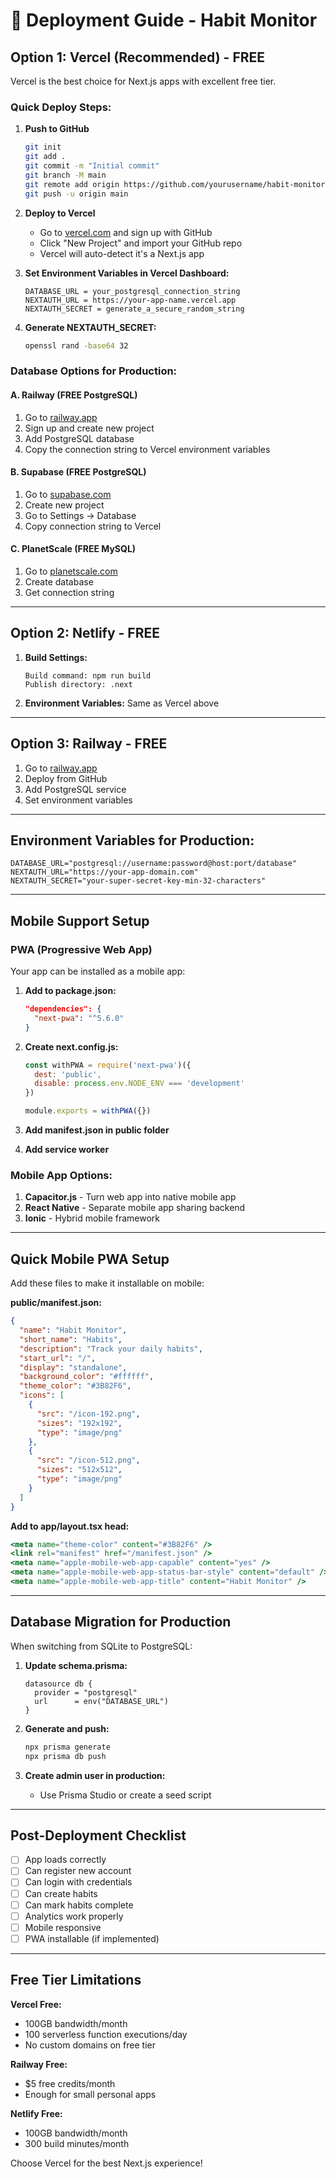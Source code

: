 # 🚀 Deployment Guide - Habit Monitor

## **Option 1: Vercel (Recommended) - FREE**

Vercel is the best choice for Next.js apps with excellent free tier.

### **Quick Deploy Steps:**

1. **Push to GitHub**
   ```bash
   git init
   git add .
   git commit -m "Initial commit"
   git branch -M main
   git remote add origin https://github.com/yourusername/habit-monitor.git
   git push -u origin main
   ```

2. **Deploy to Vercel**
   - Go to [vercel.com](https://vercel.com) and sign up with GitHub
   - Click "New Project" and import your GitHub repo
   - Vercel will auto-detect it's a Next.js app

3. **Set Environment Variables in Vercel Dashboard:**
   ```
   DATABASE_URL = your_postgresql_connection_string
   NEXTAUTH_URL = https://your-app-name.vercel.app
   NEXTAUTH_SECRET = generate_a_secure_random_string
   ```

4. **Generate NEXTAUTH_SECRET:**
   ```bash
   openssl rand -base64 32
   ```

### **Database Options for Production:**

#### **A. Railway (FREE PostgreSQL)**
1. Go to [railway.app](https://railway.app)
2. Sign up and create new project
3. Add PostgreSQL database
4. Copy the connection string to Vercel environment variables

#### **B. Supabase (FREE PostgreSQL)**
1. Go to [supabase.com](https://supabase.com)
2. Create new project
3. Go to Settings → Database
4. Copy connection string to Vercel

#### **C. PlanetScale (FREE MySQL)**
1. Go to [planetscale.com](https://planetscale.com)
2. Create database
3. Get connection string

---

## **Option 2: Netlify - FREE**

1. **Build Settings:**
   ```
   Build command: npm run build
   Publish directory: .next
   ```

2. **Environment Variables:**
   Same as Vercel above

---

## **Option 3: Railway - FREE**

1. Go to [railway.app](https://railway.app)
2. Deploy from GitHub
3. Add PostgreSQL service
4. Set environment variables

---

## **Environment Variables for Production:**

```env
DATABASE_URL="postgresql://username:password@host:port/database"
NEXTAUTH_URL="https://your-app-domain.com"
NEXTAUTH_SECRET="your-super-secret-key-min-32-characters"
```

---

## **Mobile Support Setup**

### **PWA (Progressive Web App)**
Your app can be installed as a mobile app:

1. **Add to package.json:**
   ```json
   "dependencies": {
     "next-pwa": "^5.6.0"
   }
   ```

2. **Create next.config.js:**
   ```javascript
   const withPWA = require('next-pwa')({
     dest: 'public',
     disable: process.env.NODE_ENV === 'development'
   })

   module.exports = withPWA({})
   ```

3. **Add manifest.json in public folder**
4. **Add service worker**

### **Mobile App Options:**
1. **Capacitor.js** - Turn web app into native mobile app
2. **React Native** - Separate mobile app sharing backend
3. **Ionic** - Hybrid mobile framework

---

## **Quick Mobile PWA Setup**

Add these files to make it installable on mobile:

**public/manifest.json:**
```json
{
  "name": "Habit Monitor",
  "short_name": "Habits",
  "description": "Track your daily habits",
  "start_url": "/",
  "display": "standalone",
  "background_color": "#ffffff",
  "theme_color": "#3B82F6",
  "icons": [
    {
      "src": "/icon-192.png",
      "sizes": "192x192",
      "type": "image/png"
    },
    {
      "src": "/icon-512.png",
      "sizes": "512x512",
      "type": "image/png"
    }
  ]
}
```

**Add to app/layout.tsx head:**
```jsx
<meta name="theme-color" content="#3B82F6" />
<link rel="manifest" href="/manifest.json" />
<meta name="apple-mobile-web-app-capable" content="yes" />
<meta name="apple-mobile-web-app-status-bar-style" content="default" />
<meta name="apple-mobile-web-app-title" content="Habit Monitor" />
```

---

## **Database Migration for Production**

When switching from SQLite to PostgreSQL:

1. **Update schema.prisma:**
   ```prisma
   datasource db {
     provider = "postgresql"
     url      = env("DATABASE_URL")
   }
   ```

2. **Generate and push:**
   ```bash
   npx prisma generate
   npx prisma db push
   ```

3. **Create admin user in production:**
   - Use Prisma Studio or create a seed script

---

## **Post-Deployment Checklist**

- [ ] App loads correctly
- [ ] Can register new account
- [ ] Can login with credentials
- [ ] Can create habits
- [ ] Can mark habits complete
- [ ] Analytics work properly
- [ ] Mobile responsive
- [ ] PWA installable (if implemented)

---

## **Free Tier Limitations**

**Vercel Free:**
- 100GB bandwidth/month
- 100 serverless function executions/day
- No custom domains on free tier

**Railway Free:**
- $5 free credits/month
- Enough for small personal apps

**Netlify Free:**
- 100GB bandwidth/month
- 300 build minutes/month

Choose Vercel for the best Next.js experience! 